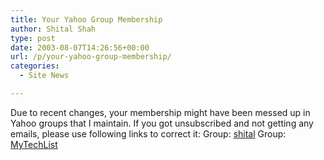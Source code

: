 ```yaml
---
title: Your Yahoo Group Membership
author: Shital Shah
type: post
date: 2003-08-07T14:26:56+00:00
url: /p/your-yahoo-group-membership/
categories:
  - Site News

---
```

Due to recent changes, your membership might have been messed up in Yahoo groups that I maintain. If you got unsubscribed and not getting any emails, please use following links to correct it: Group: [shital][1] Group: [MyTechList][2]

 [1]: http://groups.yahoo.com/group/shital/
 [2]: http://groups.yahoo.com/group/MyTechList/